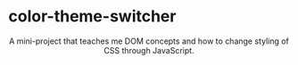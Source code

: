 # color-theme-switcher

<div align="center">
  A mini-project that teaches me DOM concepts and how to change styling of CSS through JavaScript.
</div>
